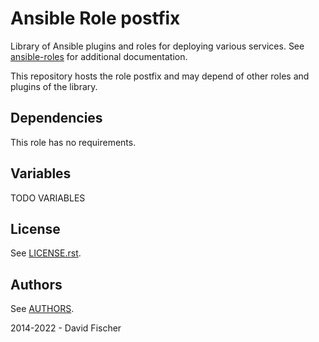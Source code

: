 # Ansible Role postfix

Library of Ansible plugins and roles for deploying various services.
See [ansible-roles](https://github.com/davidfischer-ch/ansible-roles) for additional documentation.

This repository hosts the role postfix and may depend of other roles and plugins of the library.

## Dependencies

This role has no requirements.

## Variables

TODO VARIABLES

## License

See [LICENSE.rst](LICENSE.rst).

## Authors

See [AUTHORS](AUTHORS).

2014-2022 - David Fischer
